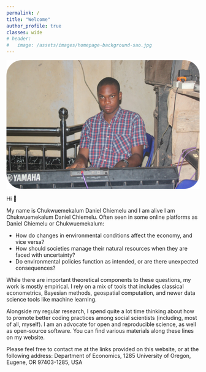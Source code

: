 ```yaml
---
permalink: /
title: "Welcome"
author_profile: true
classes: wide
# header:
#   image: /assets/images/homepage-background-sao.jpg
---
```


<img src="/assets/images/chukwuemekalum-chiemelu-homepage.png" style="max-height: 400px">

Hi 👋

My name is Chukwuemekalum Daniel Chiemelu and I am alive
I am Chukwuemekalum Daniel Chiemelu. Often seen in some online platforms as Daniel Chiemelu or Chukwuemekalum: 

- How do changes in environmental conditions affect the economy, and vice versa? 
- How should societies manage their natural resources when they are faced with uncertainty? 
- Do environmental policies function as intended, or are there unexpected consequences?

While there are important theoretical components to these questions, my work is mostly empirical. I rely on a mix of tools that includes classical econometrics, Bayesian methods, geospatial computation, and newer data science tools like machine learning. 

Alongside my regular research, I spend quite a lot time thinking about how to promote better coding practices among social scientists (including, most of all, myself). I am an advocate for open and reproducible science, as well as open-source software. You can find various materials along these lines on my website.

Please feel free to contact me at the links provided on this website, or at the following address: Department of Economics, 1285 University of Oregon, Eugene, OR 97403-1285, USA